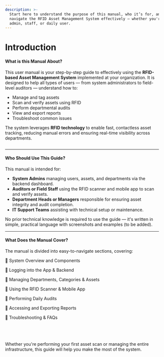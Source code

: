 ```yaml
---
description: >-
  Start here to understand the purpose of this manual, who it’s for, and how to
  navigate the RFID Asset Management System effectively — whether you're an
  admin, staff, or daily user.
---
```


# Introduction

#### What is this Manual About?

This user manual is your step-by-step guide to effectively using the **RFID-based Asset Management System** implemented at your organization. It is designed to help all types of users — from system administrators to field-level auditors — understand how to:

* Manage and tag assets
* Scan and verify assets using RFID
* Perform departmental audits
* View and export reports
* Troubleshoot common issues

The system leverages **RFID technology** to enable fast, contactless asset tracking, reducing manual errors and ensuring real-time visibility across departments.

<figure><img src="gitbook-assets/Asset Lite RFID Asset Management System.jpg" alt=""><figcaption></figcaption></figure>

***

#### Who Should Use This Guide?

This manual is intended for:

* **System Admins** managing users, assets, and departments via the backend dashboard.
* **Auditors or Field Staff** using the RFID scanner and mobile app to scan and verify assets.
* **Department Heads or Managers** responsible for ensuring asset integrity and audit completion.
* **IT Support Teams** assisting with technical setup or maintenance.

No prior technical knowledge is required to use the guide — it's written in simple, practical language with screenshots and examples (to be added).

***

#### What Does the Manual Cover?

The manual is divided into easy-to-navigate sections, covering:

🔹 System Overview and Components

🔹 Logging into the App & Backend

🔹 Managing Departments, Categories & Assets

🔹 Using the RFID Scanner & Mobile App

🔹 Performing Daily Audits

🔹 Accessing and Exporting Reports

🔹 Troubleshooting & FAQs

<div><figure><img src="gitbook-assets/Screen Shot 2025-05-07 at 4.59.01 PM.png" alt=""><figcaption></figcaption></figure> <figure><img src="gitbook-assets/image (3).png" alt=""><figcaption></figcaption></figure> <figure><img src="gitbook-assets/04 - Dashboard.png" alt=""><figcaption></figcaption></figure> <figure><img src="gitbook-assets/Screen Shot 2025-05-07 at 2.53.53 PM.png" alt=""><figcaption></figcaption></figure></div>

Whether you're performing your first asset scan or managing the entire infrastructure, this guide will help you make the most of the system.
